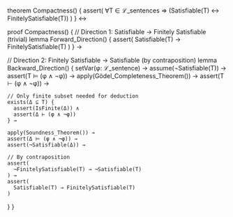 theorem Compactness() {
  assert(
    ∀T ∈ ℒ_sentences ⇒ 
    (Satisfiable(T) ↔ FinitelySatisfiable(T))
  )
} ↔

proof Compactness() {
  // Direction 1: Satisfiable → Finitely Satisfiable (trivial)
  lemma Forward_Direction() {
    assert(
      Satisfiable(T) → FinitelySatisfiable(T)
    )
  } →

  // Direction 2: Finitely Satisfiable → Satisfiable (by contraposition)
  lemma Backward_Direction() {
    setVar(φ: ℒ_sentence) →
    assume(¬Satisfiable(T)) →
    assert(T ⊨ (φ ∧ ¬φ)) →
    apply(Gödel_Completeness_Theorem()) →
    assert(T ⊢ (φ ∧ ¬φ)) →
    
    // Only finite subset needed for deduction
    exists(Δ ⊆ T) {
      assert(IsFinite(Δ)) ∧
      assert(Δ ⊢ (φ ∧ ¬φ))
    } →
    
    apply(Soundness_Theorem()) →
    assert(Δ ⊨ (φ ∧ ¬φ)) →
    assert(¬Satisfiable(Δ)) →
    
    // By contraposition
    assert(
      ¬FinitelySatisfiable(T) → ¬Satisfiable(T)
    ) →
    assert(
      Satisfiable(T) → FinitelySatisfiable(T)
    )
  }
}